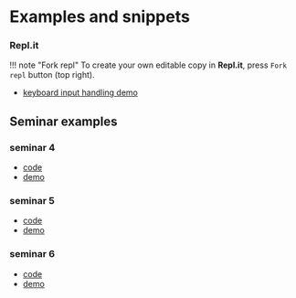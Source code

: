 # Examples and snippets

### Repl.it

!!! note "Fork repl"
    To create your own editable copy in **Repl.it**, press `Fork repl` button (top right).

* <a href="https://replit.com/@KostiantynRuden/Input-handling-demo" target="_blank">keyboard input handling demo</a>

## Seminar examples

### seminar 4

* <a href="https://github.com/ConstantineRudenko/constantinerudenko.github.io/tree/master/docs/For%20students%20(JS)/Seminar-examples/Seminar-4" target="_blank">code</a>
* <a href="/For%20students%20(JS)/Seminar-examples/Seminar-4/index.html" target="_blank">demo</a>

###  seminar 5

* <a href="https://github.com/ConstantineRudenko/constantinerudenko.github.io/tree/master/docs/For%20students%20(JS)/Seminar-examples/Seminar-5" target="_blank">code</a>
* <a href="/For%20students%20(JS)/Seminar-examples/Seminar-5/index.html" target="_blank">demo</a>

### seminar 6

* <a href="https://github.com/ConstantineRudenko/constantinerudenko.github.io/tree/master/docs/For%20students%20(JS)/Seminar-examples/Seminar-6" target="_blank">code</a>
* <a href="/For%20students%20(JS)/Seminar-examples/Seminar-6/index.html" target="_blank">demo</a>